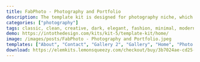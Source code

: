 ```yaml
---
title: FabPhoto - Photography and Portfolio
description: The template kit is designed for photography niche, which encompasses a broad range of businesses that involve photography, video shooting, portfolio photography, wedding photo-shoots and fashion related portfolio. The template kit is best suited for photographers, models and creative professionals.
categories: ["photography"]
tags: classic, clean, creative, dark, elegant, fashion, minimal, modern, personal portfolio, Pet Photography, photo gallery, photographer, photography, portfolio, wedding photography
demo: https://intothedesign.com/kits/kit-5/template-kit/home/
image: /images/posts/FabPhoto - Photography and Portfolio.jpeg
templates: ["About", "Contact", "Gallery 2", "Gallery", "Home", "Photo Single", "Portfolio", "Pricing", "Stats Block", "Testimonials"]
download: https://elemkits.lemonsqueezy.com/checkout/buy/3b7024ae-cd25-4d88-9312-1a6cc427404b
---
```

